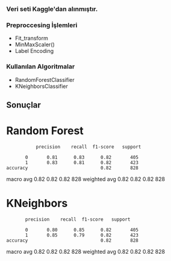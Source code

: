 ### Veri seti Kaggle'dan alınmıştır.

### Preproccesing İşlemleri
- Fit_transform
- MinMaxScaler()
- Label Encoding

### Kullanılan Algoritmalar
- RandomForestClassifier
- KNeighborsClassifier

## Sonuçlar
# Random Forest 
               precision    recall  f1-score   support

           0       0.81      0.83      0.82       405
           1       0.83      0.81      0.82       423
    accuracy                           0.82       828
   macro avg       0.82      0.82      0.82       828
weighted avg       0.82      0.82      0.82       828


# KNeighbors
           precision    recall  f1-score   support

           0       0.80      0.85      0.82       405
           1       0.85      0.79      0.82       423
    accuracy                           0.82       828
   macro avg       0.82      0.82      0.82       828
weighted avg       0.82      0.82      0.82       828
